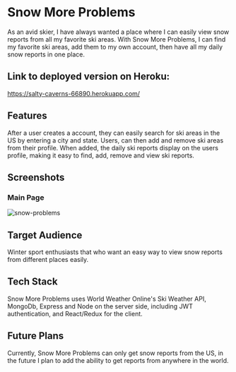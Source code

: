 
# Snow More Problems
As an avid skier, I have always wanted a place where I can easily view snow reports from all my favorite ski areas. With Snow More Problems, I can find my favorite ski areas, add them to my own account, then have all my daily snow reports in one place. 

## Link to deployed version on Heroku:
https://salty-caverns-66890.herokuapp.com/

## Features
After a user creates a account, they can easily search for ski areas in the US by entering a city and state.  Users, can then add and remove ski areas from their profile.  When added, the daily ski reports display on the users profile, making it easy to find, add, remove and view ski reports.

## Screenshots
### Main Page
![snow-problems](https://user-images.githubusercontent.com/38081935/45006047-d570ad80-afab-11e8-9040-09e403c9972d.jpg)

## Target Audience
Winter sport enthusiasts that who want an easy way to view snow reports from different places easily. 

## Tech Stack
Snow More Problems uses World Weather Online's Ski Weather API, MongoDb, Express and Node on the server side, including JWT authentication, and React/Redux for the client.

## Future Plans
Currently, Snow More Problems can only get snow reports from the US, in the future I plan to add the ability to get reports from anywhere in the world.


